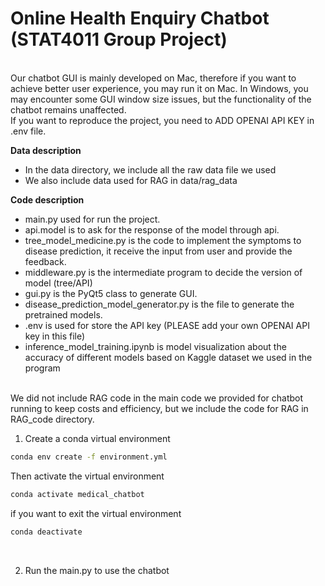 # Online Health Enquiry Chatbot (STAT4011 Group Project)
<br>
Our chatbot GUI is mainly developed on Mac, therefore if you want to achieve better user experience, you may run it on Mac. In Windows, you may encounter some GUI window size issues, but the functionality of the chatbot remains unaffected.
<br>
If you want to reproduce the project, you need to ADD OPENAI API KEY in .env file.
<br>

**Data description**
- In the data directory, we include all the raw data file we used
- We also include data used for RAG in data/rag_data

**Code description**
- main.py used for run the project.
- api.model is to ask for the response of the model through api.
- tree_model_medicine.py is the code to implement the symptoms to disease prediction, it receive the input from user and provide the feedback.
- middleware.py is the intermediate program to decide the version of model (tree/API)
- gui.py is the PyQt5 class to generate GUI.
- disease_prediction_model_generator.py is the file to generate the pretrained models.
- .env is used for store the API key (PLEASE add your own OPENAI API key in this file)
- inference_model_training.ipynb is model visualization about the accuracy of different models based on Kaggle dataset we used in the program
<br>
We did not include RAG code in the main code we provided for chatbot running to keep costs and efficiency, but we include the code for RAG in RAG_code directory.
<br>

1. Create a conda virtual environment
```bash
conda env create -f environment.yml
```
Then activate the virtual environment
```bash
conda activate medical_chatbot
```
if you want to exit the virtual environment
```bash
conda deactivate
```
<br>

2. Run the main.py to use the chatbot

